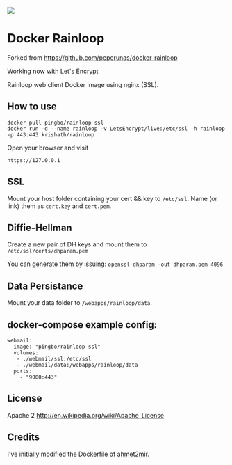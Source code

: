 [![](https://badge.imagelayers.io/krishath/rainloop-ssl:latest.svg)](https://imagelayers.io/?images=krishath/rainloop-ssl:latest 'Get your own badge on imagelayers.io')

Docker Rainloop
=============

Forked from https://github.com/peperunas/docker-rainloop

Working now with Let's Encrypt

Rainloop web client Docker image using nginx (SSL).

How to use
-------

	docker pull pingbo/rainloop-ssl
	docker run -d --name rainloop -v LetsEncrypt/live:/etc/ssl -h rainloop -p 443:443 krishath/rainloop

Open your browser and visit 
	
	https://127.0.0.1

SSL
---
Mount your host folder containing your cert && key to `/etc/ssl`.
Name (or link) them as `cert.key` and `cert.pem`.


Diffie-Hellman
--------------
Create a new pair of DH keys and mount them to `/etc/ssl/certs/dhparam.pem`

You can generate them by issuing: `openssl dhparam -out dhparam.pem 4096`

Data Persistance
----------------
Mount your data folder to `/webapps/rainloop/data`.


docker-compose example config:
------------------------------

	webmail:
	  image: "pingbo/rainloop-ssl"
	  volumes:
	   - ./webmail/ssl:/etc/ssl
	   - ./webmail/data:/webapps/rainloop/data
	  ports:
	    - "9000:443"


License
-------

Apache 2 http://en.wikipedia.org/wiki/Apache_License

Credits
-------

I've initially modified the Dockerfile of [ahmet2mir](https://github.com/ahmet2mir).
